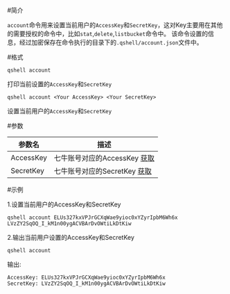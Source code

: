 #简介

`account`命令用来设置当前用户的`AccessKey`和`SecretKey`，这对Key主要用在其他的需要授权的命令中，比如`stat`,`delete`,`listbucket`命令中。
该命令设置的信息，经过加密保存在命令执行的目录下的`.qshell/account.json`文件中。

#格式

```
qshell account
``` 

打印当前设置的`AccessKey`和`SecretKey`

```
qshell account <Your AccessKey> <Your SecretKey>
``` 

设置当前用户的`AccessKey`和`SecretKey`

#参数

|参数名|描述|
|--------|--------|
|AccessKey|七牛账号对应的AccessKey [获取](https://portal.qiniu.com/setting/key)|
|SecretKey|七牛账号对应的SecretKey [获取](https://portal.qiniu.com/setting/key)|

#示例

1.设置当前用户的AccessKey和SecretKey

```
qshell account ELUs327kxVPJrGCXqWae9yioc0xYZyrIpbM6Wh6x LVzZY2SqOQ_I_kM1n00ygACVBArDvOWtiLkDtKiw
```

2.输出当前用户设置的AccessKey和SecretKey

```
qshell account
```
输出:

```
AccessKey: ELUs327kxVPJrGCXqWae9yioc0xYZyrIpbM6Wh6x
SecretKey: LVzZY2SqOQ_I_kM1n00ygACVBArDvOWtiLkDtKiw
```
